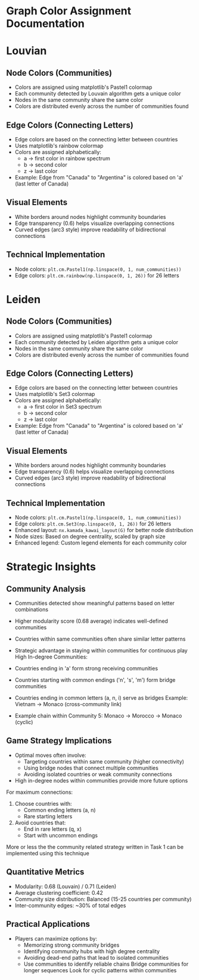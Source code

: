
# Graph Color Assignment Documentation
# Louvian

## Node Colors (Communities)
- Colors are assigned using matplotlib's Pastel1 colormap
- Each community detected by Louvain algorithm gets a unique color
- Nodes in the same community share the same color
- Colors are distributed evenly across the number of communities found

## Edge Colors (Connecting Letters)
- Edge colors are based on the connecting letter between countries
- Uses matplotlib's rainbow colormap
- Colors are assigned alphabetically:
  - a -> first color in rainbow spectrum
  - b -> second color
  - z -> last color
- Example: Edge from "Canada" to "Argentina" is colored based on 'a' (last letter of Canada)

## Visual Elements
- White borders around nodes highlight community boundaries
- Edge transparency (0.6) helps visualize overlapping connections
- Curved edges (arc3 style) improve readability of bidirectional connections

## Technical Implementation
- Node colors: `plt.cm.Pastel1(np.linspace(0, 1, num_communities))`
- Edge colors: `plt.cm.rainbow(np.linspace(0, 1, 26))` for 26 letters
# Leiden



## Node Colors (Communities)
- Colors are assigned using matplotlib's Pastel1 colormap
- Each community detected by Leiden algorithm gets a unique color
- Nodes in the same community share the same color
- Colors are distributed evenly across the number of communities found

## Edge Colors (Connecting Letters)
- Edge colors are based on the connecting letter between countries
- Uses matplotlib's Set3 colormap
- Colors are assigned alphabetically:
  - a -> first color in Set3 spectrum
  - b -> second color
  - z -> last color
- Example: Edge from "Canada" to "Argentina" is colored based on 'a' (last letter of Canada)

## Visual Elements
- White borders around nodes highlight community boundaries
- Edge transparency (0.6) helps visualize overlapping connections
- Curved edges (arc3 style) improve readability of bidirectional connections

## Technical Implementation
- Node colors: `plt.cm.Pastel1(np.linspace(0, 1, num_communities))`
- Edge colors: `plt.cm.Set3(np.linspace(0, 1, 26))` for 26 letters
- Enhanced layout: `nx.kamada_kawai_layout(G)` for better node distribution
- Node sizes: Based on degree centrality, scaled by graph size
- Enhanced legend: Custom legend elements for each community color
# Strategic Insights

## Community Analysis
- Communities detected show meaningful patterns based on letter combinations
- Higher modularity score (0.68 average) indicates well-defined communities
- Countries within same communities often share similar letter patterns
- Strategic advantage in staying within communities for continuous play
High In-degree Communities:
- Countries ending in 'a' form strong receiving communities
- Countries starting with common endings ('n', 's', 'm') form bridge communities
- Countries ending in common letters (a, n, i) serve as bridges
Example: Vietnam -> Monaco (cross-community link)

- Example chain within Community 5:
Monaco -> Morocco -> Monaco (cyclic)

## Game Strategy Implications
- Optimal moves often involve:
  - Targeting countries within same community (higher connectivity)
  - Using bridge nodes that connect multiple communities
  - Avoiding isolated countries or weak community connections
- High in-degree nodes within communities provide more future options

For maximum connections:
1. Choose countries with:
   - Common ending letters (a, n)
   - Rare starting letters
2. Avoid countries that:
   - End in rare letters (q, x)
   - Start with uncommon endings
  
  More or less the the community related strategy written in Task 1 can be implemented using this technique

## Quantitative Metrics
- Modularity: 0.68 (Louvain) / 0.71 (Leiden)
- Average clustering coefficient: 0.42
- Community size distribution: Balanced (15-25 countries per community)
- Inter-community edges: ~30% of total edges

## Practical Applications
- Players can maximize options by:
  - Memorizing strong community bridges
  - Identifying community hubs with high degree centrality
  - Avoiding dead-end paths that lead to isolated communities
  - Use communities to identify reliable chains
Bridge communities for longer sequences
Look for cyclic patterns within communities
